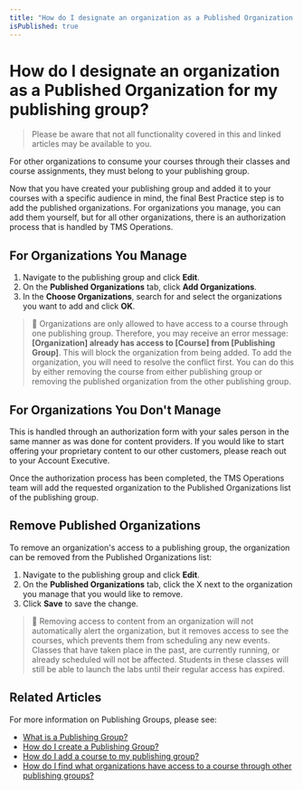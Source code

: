 ```yaml
---
title: "How do I designate an organization as a Published Organization for my publishing group?"
isPublished: true
---
```


# How do I designate an organization as a Published Organization for my publishing group?

> Please be aware that not all functionality covered in this and linked articles may be available to you. 

For other organizations to consume your courses through their classes and course assignments, they must belong to your publishing group. 

Now that you have created your publishing group and added it to your courses with a specific audience in mind, the final Best Practice step is to add the published organizations. For organizations you manage, you can add them yourself, but for all other organizations, there is an authorization process that is handled by TMS Operations.

## For Organizations You Manage
1. Navigate to the publishing group and click **Edit**.
1. On the **Published Organizations** tab, click **Add Organizations**.
1. In the **Choose Organizations**, search for and select the organizations you want to add and click **OK**.

> :small_blue_diamond: Organizations are only allowed to have access to a course through one publishing group. Therefore, you may receive an error message: **[Organization] already has access to [Course] from [Publishing Group]**. This will block the organization from being added. To add the organization, you will need to resolve the conflict first. You can do this by either removing the course from either publishing group or removing the published organization from the other publishing group.

## For Organizations You Don't Manage
This is handled through an authorization form with your sales person in the same manner as was done for content providers. If you would like to start offering your proprietary content to our other customers, please reach out to your Account Executive.

Once the authorization process has been completed, the TMS Operations team will add the requested organization to the Published Organizations list of the publishing group.

## Remove Published Organizations
To remove an organization's access to a publishing group, the organization can be removed from the Published Organizations list:

1. Navigate to the publishing group and click **Edit**.
1. On the **Published Organizations** tab, click the X next to the organization you manage that you would like to remove.
1. Click **Save** to save the change.

> :small_blue_diamond: Removing access to content from an organization will not automatically alert the organization, but it removes access to see the courses, which prevents them from scheduling any new events. Classes that have taken place in the past, are currently running, or already scheduled will not be affected. Students in these classes will still be able to launch the labs until their regular access has expired.

## Related Articles

For more information on Publishing Groups, please see:

- [What is a Publishing Group?](what-is-publishing-group.md)
- [How do I create a Publishing Group?](create-publishing-group.md)
- [How do I add a course to my publishing group?](add-courses-to-publishing-group.md)
- [How do I find what organizations have access to a course through other publishing groups?](pg-add-pg-error-resolution.md)
